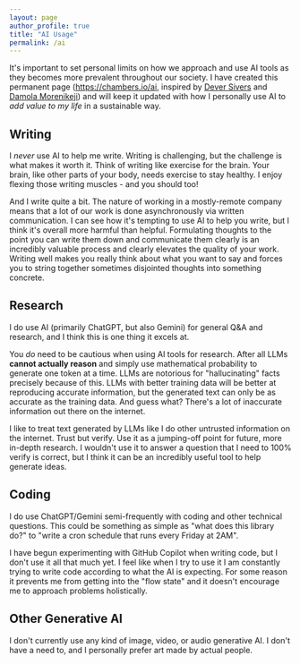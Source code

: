 ```yaml
---
layout: page
author_profile: true
title: "AI Usage"
permalink: /ai
---
```


It's important to set personal limits on how we approach and use AI tools as they becomes more prevalent throughout our society. I have created this permanent page (https://chambers.io/ai, inspired by [Dever Sivers](https://sive.rs/ai) and [Damola Morenikeji](https://www.bydamo.la/p/ai-manifesto)) and will keep it updated with how I personally use AI to *add value to my life* in a sustainable way.

## Writing

I *never* use AI to help me write. Writing is challenging, but the challenge is what makes it worth it. Think of writing like exercise for the brain. Your brain, like other parts of your body, needs exercise to stay healthy. I enjoy flexing those writing muscles - and you should too!

And I write quite a bit. The nature of working in a mostly-remote company means that a lot of our work is done asynchronously via written communication. I can see how it's tempting to use AI to help you write, but I think it's overall more harmful than helpful. Formulating thoughts to the point you can write them down and communicate them clearly is an incredibly valuable process and clearly elevates the quality of your work. Writing well makes you really think about what you want to say and forces you to string together sometimes disjointed thoughts into something concrete.

## Research

I do use AI (primarily ChatGPT, but also Gemini) for general Q&A and research, and I think this is one thing it excels at.

You *do* need to be cautious when using AI tools for research. After all LLMs **cannot actually reason** and simply use mathematical probability to generate one token at a time. LLMs are notorious for "hallucinating" facts precisely because of this. LLMs with better training data will be better at reproducing accurate information, but the generated text can only be as accurate as the training data. And guess what? There's a lot of inaccurate information out there on the internet.

I like to treat text generated by LLMs like I do other untrusted information on the internet. Trust but verify. Use it as a jumping-off point for future, more in-depth research. I wouldn't use it to answer a question that I need to 100% verify is correct, but I think it can be an incredibly useful tool to help generate ideas.

## Coding

I do use ChatGPT/Gemini semi-frequently with coding and other technical questions. This could be something as simple as "what does this library do?" to "write a cron schedule that runs every Friday at 2AM".

I have begun experimenting with GitHub Copilot when writing code, but I don't use it all that much yet. I feel like when I try to use it I am constantly trying to write code according to what the AI is expecting. For some reason it prevents me from getting into the "flow state" and it doesn't encourage me to approach problems holistically.

## Other Generative AI

I don't currently use any kind of image, video, or audio generative AI. I don't have a need to, and I personally prefer art made by actual people.
